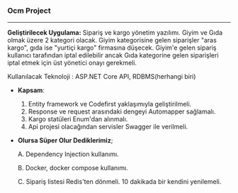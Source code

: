 ### Ocm Project
------------

**Geliştirilecek Uygulama:** Sipariş ve kargo yönetim yazılımı. 
Giyim ve Gıda olmak üzere 2 kategori olacak. 
Giyim kategorisine gelen siparişler "aras kargo", gıda ise "yurtiçi kargo"
firmasına düşecek. Giyim'e gelen sipariş kullanıcı tarafından iptal edilebilir ancak Gıda kategorine
gelen siparişleri iptal etmek için üst yönetici onayı gerekmeli.

Kullanılacak Teknoloji : ASP.NET Core API, RDBMS(herhangi biri)

- **Kapsam**:
  1. Entity framework ve Codefirst yaklaşımıyla geliştirilmeli.
  2. Response ve request arasındaki dengeyi Automapper sağlamalı.
  3. Kargo statüleri Enum'dan alınmalı.
  4. Api projesi olacağından servisler Swagger ile verilmeli.

- **Olursa Süper Olur Dediklerimiz**;

  A. Dependency Injection kullanımı.

  B. Docker, docker compose kullanımı.

  C. Sipariş listesi Redis'ten dönmeli. 10 dakikada bir kendini yenilemeli.
